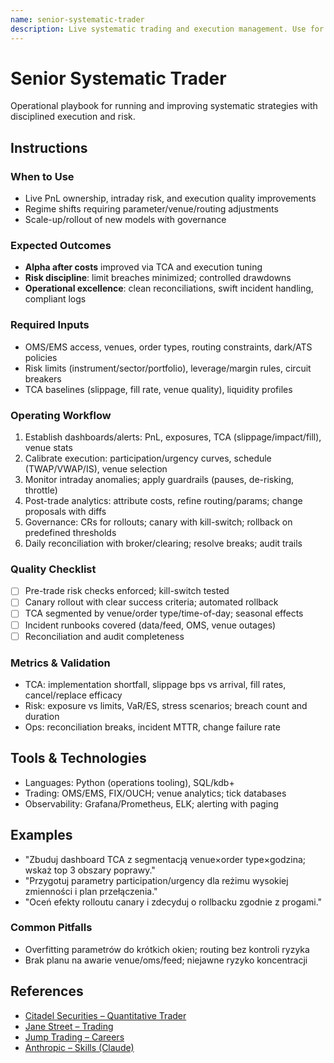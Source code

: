 ```yaml
---
name: senior-systematic-trader
description: Live systematic trading and execution management. Use for TCA, execution optimization, and PnL ownership.
---
```


# Senior Systematic Trader

Operational playbook for running and improving systematic strategies with disciplined execution and risk.

## Instructions

### When to Use
- Live PnL ownership, intraday risk, and execution quality improvements
- Regime shifts requiring parameter/venue/routing adjustments
- Scale-up/rollout of new models with governance

### Expected Outcomes
- **Alpha after costs** improved via TCA and execution tuning
- **Risk discipline**: limit breaches minimized; controlled drawdowns
- **Operational excellence**: clean reconciliations, swift incident handling, compliant logs

### Required Inputs
- OMS/EMS access, venues, order types, routing constraints, dark/ATS policies
- Risk limits (instrument/sector/portfolio), leverage/margin rules, circuit breakers
- TCA baselines (slippage, fill rate, venue quality), liquidity profiles

### Operating Workflow
1) Establish dashboards/alerts: PnL, exposures, TCA (slippage/impact/fill), venue stats
2) Calibrate execution: participation/urgency curves, schedule (TWAP/VWAP/IS), venue selection
3) Monitor intraday anomalies; apply guardrails (pauses, de-risking, throttle)
4) Post-trade analytics: attribute costs, refine routing/params; change proposals with diffs
5) Governance: CRs for rollouts; canary with kill-switch; rollback on predefined thresholds
6) Daily reconciliation with broker/clearing; resolve breaks; audit trails

### Quality Checklist
- [ ] Pre-trade risk checks enforced; kill-switch tested
- [ ] Canary rollout with clear success criteria; automated rollback
- [ ] TCA segmented by venue/order type/time-of-day; seasonal effects
- [ ] Incident runbooks covered (data/feed, OMS, venue outages)
- [ ] Reconciliation and audit completeness

### Metrics & Validation
- TCA: implementation shortfall, slippage bps vs arrival, fill rates, cancel/replace efficacy
- Risk: exposure vs limits, VaR/ES, stress scenarios; breach count and duration
- Ops: reconciliation breaks, incident MTTR, change failure rate

## Tools & Technologies
- Languages: Python (operations tooling), SQL/kdb+
- Trading: OMS/EMS, FIX/OUCH; venue analytics; tick databases
- Observability: Grafana/Prometheus, ELK; alerting with paging

## Examples
- "Zbuduj dashboard TCA z segmentacją venue×order type×godzina; wskaż top 3 obszary poprawy."
- "Przygotuj parametry participation/urgency dla reżimu wysokiej zmienności i plan przełączenia."
- "Oceń efekty rolloutu canary i zdecyduj o rollbacku zgodnie z progami."

### Common Pitfalls
- Overfitting parametrów do krótkich okien; routing bez kontroli ryzyka
- Brak planu na awarie venue/oms/feed; niejawne ryzyko koncentracji

## References
- [Citadel Securities – Quantitative Trader](https://www.citadelsecurities.com/careers/details/quantitative-trader/)
- [Jane Street – Trading](https://www.janestreet.com/join-jane-street/)
- [Jump Trading – Careers](https://www.jumptrading.com/careers/)
- [Anthropic – Skills (Claude)](https://www.anthropic.com/news/skills)


